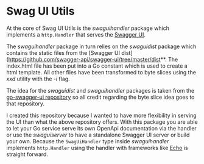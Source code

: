 # Swag UI Utils

At the core of Swag UI Utils is the *swaguihandler* package which implements a
`http.Handler` that serves the 
[Swagger UI](https://swagger.io/tools/swagger-ui/).

The *swaguihandler* package in turn relies on the *swaguidist* package which
contains the static files from the 
[Swagger UI dist](https://github.com/swagger-api/swagger-ui/tree/master/dist**.
The index.html file has been put into a Go constant which is used to create a
html template. All other files have been transformed to byte slices using the
*xxd* utility with the *-i* flag.

The idea for the *swaguidist* and *swaguihandler* packages is taken from the
[go-swagger-ui repository](https://github.com/haxii/go-swagger-ui) so all credit
regarding the byte slice idea goes to that repository.

I created this repository because I wanted to have more flexibility in serving
the UI than what the above repository offers. With this package you are able to
let your Go service serve its own OpenApi documentation via the handler or use 
the *swaguiserver* to have a standalone Swagger UI server or build your own.
Because the `SwagUiHandler` type inside *swaguihandler* implements 
`http.Handler` using the handler with frameworks like 
[Echo](https://github.com/labstack/echo) is straight forward.
